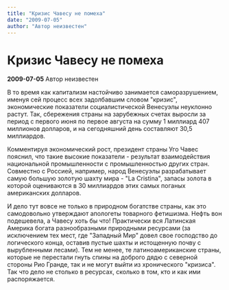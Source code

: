 ```yaml
---
title: "Кризис Чавесу не помеха"
date: "2009-07-05"
author: "Автор неизвестен"
---
```


# Кризис Чавесу не помеха

**2009-07-05** Автор неизвестен

В то время как капитализм настойчиво занимается саморазрушением, именуя сей процесс всех задолбавшим словом "кризис", экономические показатели социалистической Венесуэлы неуклонно растут. Так, сбережения страны на зарубежных счетах выросли за период с первого июня по первое августа на сумму 1 миллиард 407 миллионов долларов, и на сегодняшний день составляют 30,5 миллиардов.

Комментируя экономический рост, президент страны Уго Чавес пояснил, что такие высокие показатели - результат взаимодействия национальной промышленности с промышленностью других стран. Cовместно с Россией, например, народ Венесуэлы разрабатывает самую большую золотую шахту мира - "La Cristina", запасы золота в которой оцениваются в 30 миллиардов этих самых поганых американских долларов.

И дело тут вовсе не только в природном богатстве страны, как это самодовольно утверждают апологеты товарного фетишизма. Нефть вон подешевела, а Чавесу хоть бы что! Практически вся Латинская Америка богата разнообразными природными ресурсами (за исключением тех мест, где "Западный Мир" довел свое господство до логического конца, оставив пустые шахты и истощенную почву с вырубленными лесами). Тем не менее, те латиноамериканские страны, которые не перестали гнуть спины на доброго дядю с северной стороны Рио Гранде, так и не могут выйти из хронического "кризиса". Так что дело не столько в ресурсах, сколько в том, кто и как ими распоряжается.